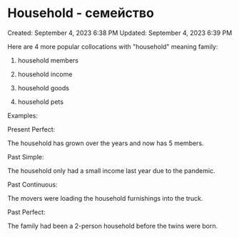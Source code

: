 # Household - семейство

Created: September 4, 2023 6:38 PM
Updated: September 4, 2023 6:39 PM

Here are 4 more popular collocations with "household" meaning family:

1. household members

2. household income

3. household goods

4. household pets

Examples:

Present Perfect:

The household has grown over the years and now has 5 members.

Past Simple:

The household only had a small income last year due to the pandemic.

Past Continuous:

The movers were loading the household furnishings into the truck.

Past Perfect:

The family had been a 2-person household before the twins were born.